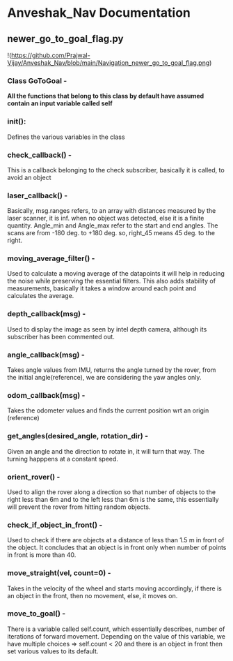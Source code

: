 # Anveshak_Nav Documentation
## newer_go_to_goal_flag.py
!(https://github.com/Prajwal-Vijay/Anveshak_Nav/blob/main/Navigation_newer_go_to_goal_flag.png)
### Class GoToGoal - 

**All the functions that belong to this class by default have assumed contain an input variable called self**

### __init__():
Defines the various variables in the class

### check_callback() - 
This is a callback belonging to the check subscriber, basically it is called, to avoid an object

### laser_callback() - 
Basically, msg.ranges refers, to an array with distances measured by the laser scanner, it is inf. when no object was detected, else it is a finite quantity. Angle_min and Angle_max refer to the start and end angles.
The scans are from -180 deg. to +180 deg. so, right_45 means 45 deg. to the right.

### moving_average_filter() - 
Used to calculate a moving average of the datapoints it will help in reducing the noise while preserving the essential filters. This also adds stability of measurements, basically it takes a window around each point and calculates the average.

### depth_callback(msg) - 
Used to display the image as seen by intel depth camera, although its subscriber has been commented out.

### angle_callback(msg) - 
Takes angle values from IMU, returns the angle turned by the rover, from the initial angle(reference), we are considering the yaw angles only.

### odom_callback(msg) - 
Takes the odometer values and finds the current position wrt an origin (reference)

### get_angles(desired_angle, rotation_dir) -
Given an angle and the direction to rotate in, it will turn that way. The turning happpens at a constant speed.

### orient_rover() - 
Used to align the rover along a direction so that number of objects to the right less than 6m and to the left less than 6m is the same, this essentially will prevent the rover from hitting random objects.

### check_if_object_in_front() - 
Used to check if there are objects at a distance of less than 1.5 m in front of the object. It concludes that an object is in front only when number of points in front is more than 40.

### move_straight(vel, count=0) - 
Takes in the velocity of the wheel and starts moving accordingly, if there is an object in the front, then no movement, else, it moves on.

### move_to_goal() - 
There is a variable called self.count, which essentially describes, number of iterations of forward movement. Depending on the value of this variable, we have multiple choices =>
self.count < 20 and there is an object in front then set various values to its default.
